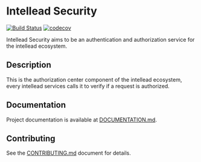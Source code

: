 # Intellead Security

[![Build Status](https://travis-ci.org/intellead/intellead-security.svg?branch=master)](https://travis-ci.org/intellead/intellead-security)
[![codecov](https://codecov.io/gh/intellead/intellead-security/branch/master/graph/badge.svg)](https://codecov.io/gh/intellead/intellead-security)

Intellead Security aims to be an authentication and authorization service for the intellead ecosystem.

## Description

This is the authorization center component of the intellead ecosystem, every intellead services calls it to verify if a request is authorized.

## Documentation

Project documentation is available at [DOCUMENTATION.md](./DOCUMENTATION.md).

## Contributing

See the [CONTRIBUTING.md](./CONTRIBUTING.md) document for details.
